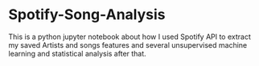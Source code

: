 # Spotify-Song-Analysis
This is  a python jupyter notebook about how I used Spotify API to extract my saved Artists and songs features and several unsupervised machine learning and statistical analysis after that. 
